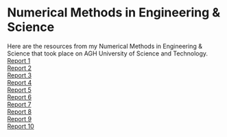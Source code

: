 # Numerical Methods in Engineering & Science
Here are the resources from my Numerical Methods in Engineering & Science that took place on AGH University of Science and Technology.  
<a href="https://github.com/LucasJezap/MOWNiT/blob/master/Report1.pdf"> Report 1  
<a href="https://github.com/LucasJezap/MOWNiT/blob/master/Report2.pdf"> Report 2  
<a href="https://github.com/LucasJezap/MOWNiT/blob/master/Report3.pdf"> Report 3  
<a href="https://github.com/LucasJezap/MOWNiT/blob/master/Report4.pdf"> Report 4  
<a href="https://github.com/LucasJezap/MOWNiT/blob/master/Report5.pdf"> Report 5  
<a href="https://github.com/LucasJezap/MOWNiT/blob/master/Report6.pdf"> Report 6  
<a href="https://github.com/LucasJezap/MOWNiT/blob/master/Report7.pdf"> Report 7  
<a href="https://github.com/LucasJezap/MOWNiT/blob/master/Report8.pdf"> Report 8  
<a href="https://github.com/LucasJezap/MOWNiT/blob/master/Report9.pdf"> Report 9  
<a href="https://github.com/LucasJezap/MOWNiT/blob/master/Report10.pdf"> Report 10  
